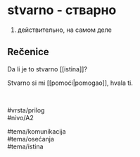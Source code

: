 # stvarno - стварно

1. действительно, на самом деле

## Rečenice

Da li je to stvarno [[istina]]?

Stvarno si mi [[pomoći|pomogao]], hvala ti.

<br>

#vrsta/prilog  
#nivo/A2  

#tema/komunikacija  
#tema/osećanja  
#tema/istina

